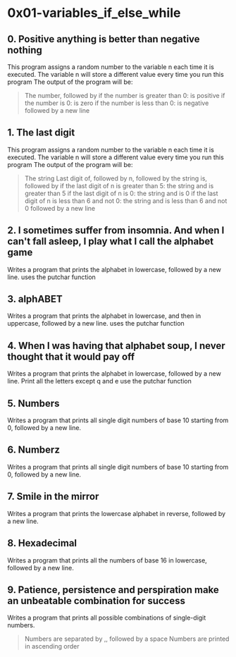 # 0x01-variables_if_else_while
## 0. Positive anything is better than negative nothing
This program assigns a random number to the variable n each time it is executed. 
The variable n will store a different value every time you run this program
The output of the program will be:
> The number, followed by
> if the number is greater than 0: is positive
> if the number is 0: is zero
> if the number is less than 0: is negative
> followed by a new line
## 1. The last digit
This program assigns a random number to the variable n each time it is executed. The variable n will store a different value every time you run this program
The output of the program will be:
> The string Last digit of, followed by
> n, followed by
> the string is, followed by
> if the last digit of n is greater than 5: the string and is greater than 5
> if the last digit of n is 0: the string and is 0
> if the last digit of n is less than 6 and not 0: the string and is less than 6 and not 0
> followed by a new line
## 2. I sometimes suffer from insomnia. And when I can't fall asleep, I play what I call the alphabet game
Writes a program that prints the alphabet in lowercase, followed by a new line.
uses the putchar function 
## 3. alphABET
Writes a program that prints the alphabet in lowercase, and then in uppercase, followed by a new line.
uses the putchar function 
## 4. When I was having that alphabet soup, I never thought that it would pay off
Writes a program that prints the alphabet in lowercase, followed by a new line.
Print all the letters except q and e
use the putchar function 
## 5. Numbers
Writes a program that prints all single digit numbers of base 10 starting from 0, followed by a new line.
## 6. Numberz
Writes a program that prints all single digit numbers of base 10 starting from 0, followed by a new line.
## 7. Smile in the mirror
Writes a program that prints the lowercase alphabet in reverse, followed by a new line.
## 8. Hexadecimal
Writes a program that prints all the numbers of base 16 in lowercase, followed by a new line.
## 9. Patience, persistence and perspiration make an unbeatable combination for success
Writes a program that prints all possible combinations of single-digit numbers.
> Numbers are separated by ,, followed by a space
> Numbers are printed in ascending order

